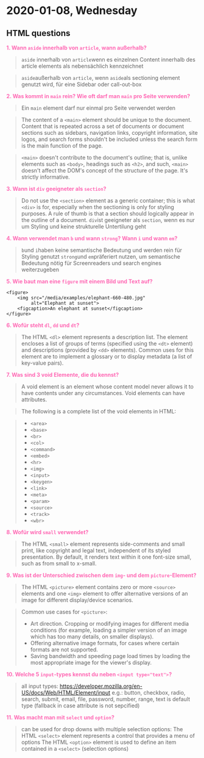 # 2020-01-08, Wednesday

## HTML questions

<span style=color:hotpink> **1. Wann `aside` innerhalb von `article`, wann außerhalb?** </span>

  > `aside` innerhalb von `article`wenn es einzelnen Content innerhalb des article elements als nebensächlich kennzeichnet

  > `aside`außerhalb von `article`, wenn `aside`als sectioning element genutzt wird, für eine Sidebar oder call-out-box

<span style=color:hotpink> **2. Was kommt in `main` rein? Wie oft darf man `main` pro Seite verwenden?**</span>
  
  > Ein `main` element darf nur einmal pro Seite verwendet werden
  
  > The content of a `<main>` element should be unique to the document. Content that is repeated across a set of documents or document sections such as sidebars, navigation links, copyright information, site logos, and search forms shouldn't be included unless the search form is the main function of the page.

  > `<main>` doesn't contribute to the document's outline; that is, unlike elements such as `<body>`, headings such as `<h2>`, and such, `<main>` doesn't affect the DOM's concept of the structure of the page. It's strictly informative.

<span style=color:hotpink> **3. Wann ist `div` geeigneter als `section`?**</span>
  
  > Do not use the `<section>` element as a generic container; this is what `<div>` is for, especially when the sectioning is only for styling purposes. A rule of thumb is that a section should logically appear in the outline of a document.
  > `div`ist geeigneter als `section`, wenn es nur um Styling und keine strukturelle Untertilung geht

<span style=color:hotpink> **4. Wann verwendet man `b` und wann `strong`? Wann `i` und wann `em`?**</span>
  
  > `b`und `i`haben keine semantische Bedeutung und werden rein für Styling genutzt
  > `strong`und `em`präferiert nutzen, um semantische Bedeutung nötig für Screenreaders und search engines weiterzugeben

<span style=color:hotpink> **5. Wie baut man eine `figure` mit einem Bild und Text auf?**</span>
```
<figure>
    <img src="/media/examples/elephant-660-480.jpg"
         alt="Elephant at sunset">
    <figcaption>An elephant at sunset</figcaption>
</figure> 
```

<span style=color:hotpink> **6. Wofür steht `dl`, `dd` und `dt`?**</span>

> The HTML `<dl>` element represents a description list. The element encloses a list of groups of terms (specified using the `<dt>` element) and descriptions (provided by `<dd>` elements). Common uses for this element are to implement a glossary or to display metadata (a list of key-value pairs).

<span style=color:hotpink> **7. Was sind 3 void Elemente, die du kennst?**</span>

> A void element is an element whose content model never allows it to have contents under any circumstances. Void elements can have attributes.

>The following is a complete list of the void elements in HTML:

> * `<area>`
> * `<base>` 
> * `<br>` 
> * `<col>` 
> * `<command>` 
> * `<embed>`
> * `<hr>`
> * `<img>`
> * `<input>`
> * `<keygen>`
> * `<link>`
> * `<meta>`
> * `<param>`
> * `<source>`
> * `<track>`
> * `<wbr>`

<span style=color:hotpink> **8. Wofür wird `small` verwendet?**

> The HTML `<small>` element represents side-comments and small print, like copyright and legal text, independent of its styled presentation. By default, it renders text within it one font-size small, such as from small to x-small.

<span style=color:hotpink> **9. Was ist der Unterschied zwischen dem `img`- und dem `picture`-Element?**</span>

> The HTML `<picture>` element contains zero or more `<source>` elements and one `<img>` element to offer alternative versions of an image for different display/device scenarios.

> Common use cases for `<picture>`: 
> * Art direction. Cropping or modifying images for different media conditions (for example, loading a simpler version of an image which has too many details, on smaller displays).
> * Offering alternative image formats, for cases where certain formats are not supported.
> * Saving bandwidth and speeding page load times by loading the most appropriate image for the viewer's display.


<span style=color:hotpink> **10. Welche 5 `input`-types kennst du neben `<input type="text">`?**</span>

> all input types: https://developer.mozilla.org/en-US/docs/Web/HTML/Element/input
> e.g.: button, checkbox, radio, search, submit, email, file, password, number, range, 
> text is default type (fallback in case attribute is not sepcified)

<span style=color:hotpink> **11. Was macht man mit `select` und `option`?**</span>

> can be used for drop downs with multiple selection options:
> The HTML `<select>` element represents a control that provides a menu of options
> The HTML `<option>` element is used to define an item contained in a `<select>` (selection options) 